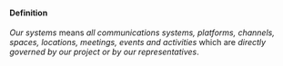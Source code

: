 #### Definition

*Our systems* means *all communications systems, platforms, channels, spaces, locations, meetings, events and activities* which are *directly governed by our project or by our representatives*.
